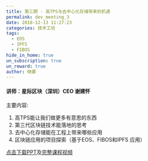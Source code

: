 ```yaml
---
title: 第三期 - 高TPS与去中心化存储带来的机遇
permalink: dev_meeting_3
date: 2018-12-13 11:27:23
categories: 技术工坊
tags: 
  - EOS
  - IPFS
  - FIBOS
hide_in_home: true
un_subscription: true
un_reward: true
author: 晓娜
---
```



#### 讲师：星际区块（深圳）CEO 谢建怀

主要内容:
  1. 高TPS能让我们做更多有意思的东西
  2. 第三代区块链技术能落地的思考   
  3. 去中心化存储能在工程上带来哪些应用
  4. 区块链应用的项目探索（基于EOS、FIBOS和IPFS 应用）

[点击下载PPT](https://img.learnblockchain.cn/pdf/meeting_3.pdf)及[完整课程视频](https://m.qlchat.com/live/channel/channelPage/2000002746846802.htm)


